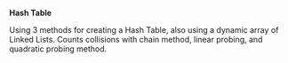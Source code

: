 **Hash Table**

Using 3 methods for creating a Hash Table, also using a dynamic array of Linked Lists.
Counts collisions with chain method, linear probing, and quadratic probing method.
